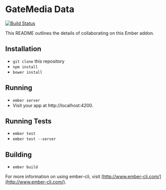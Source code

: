 # GateMedia Data

[![Build Status](https://travis-ci.org/gatemedia/gatemedia-data.svg?branch=ember-cli-addon)](https://travis-ci.org/gatemedia/gatemedia-data)

This README outlines the details of collaborating on this Ember addon.

## Installation

* `git clone` this repository
* `npm install`
* `bower install`

## Running

* `ember server`
* Visit your app at http://localhost:4200.

## Running Tests

* `ember test`
* `ember test --server`

## Building

* `ember build`

For more information on using ember-cli, visit [http://www.ember-cli.com/](http://www.ember-cli.com/).
